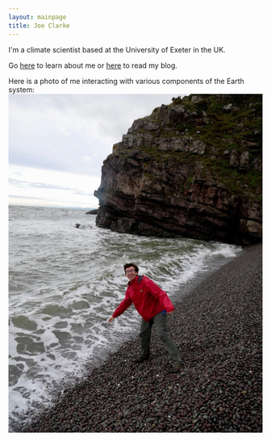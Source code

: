 ```yaml
---
layout: mainpage
title: Joe Clarke
---
```


I'm a climate scientist based at the University of Exeter in the UK.

Go [here](/about.html) to learn about me or [here](blog.html) to read my blog.

Here is a photo of me interacting with various components of the Earth system:
<img src="/assets/me_near_porlock.jpg" title="Visible: atmosphere, hydrosphere, lithosphere, pedosphere, biosphere. Pity about the cryosphere" id="me_near_porlock"
     alt="Visible: atmosphere, hydrosphere, lithosphere, pedosphere, biosphere. Pity about the cryosphere"/>
